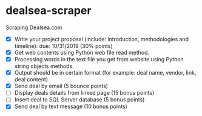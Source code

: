 # dealsea-scraper
Scraping Dealsea.com
- [x] Write your project proposal (include: introduction, methodologies and timeline): due: 10/31/2019 (30% points)
- [x] Get web contents using Python web file read method.
- [x] Processing words in the text file you get from website using Python string objects methods.
- [x] Output should be in certain format (for example: deal name, vendor, link, deal content)
- [x] Send deal by email (5 bounce points)
- [ ] Display deals details from linked page (15 bonus points)
- [ ] Insert deal to SQL Server database (5 bonus points)
- [x] Send deal by text message (10 bonus  points)

